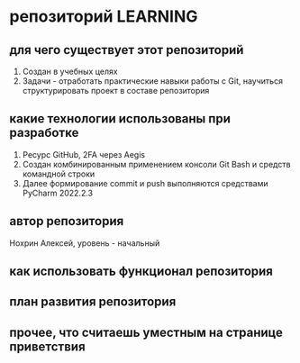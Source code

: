 # репозиторий LEARNING

## для чего существует этот репозиторий
1. Создан в учебных целях
2. Задачи - отработать практические навыки работы с Git, научиться структурировать проект в составе репозитория

## какие технологии использованы при разработке
1. Ресурс GitHub, 2FA через Aegis
2. Создан комбинированным применением консоли Git Bash и средств командной строки
3. Далее формирование commit и push выполняются средствами PyCharm 2022.2.3

## автор репозитория
Нохрин Алексей, уровень - начальный

## как использовать функционал репозитория

## план развития репозитория

## прочее, что считаешь уместным на странице приветствия 
